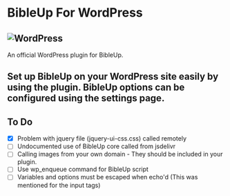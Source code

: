 # BibleUp For WordPress
![WordPress](https://img.shields.io/badge/WordPress-%23117AC9.svg?style=for-the-badge&logo=WordPress&logoColor=white)
---
An official WordPress plugin for BibleUp.

Set up BibleUp on your WordPress site easily by using the plugin.
BibleUp options can be configured using the settings page.
---

##  To Do
- [x] Problem with jquery file (jquery-ui-css.css) called remotely
- [ ] Undocumented use of BibleUp core called from jsdelivr
- [ ] Calling images from your own domain - They should be included in your plugin.
- [ ] Use wp_enqueue command for BibleUp script
- [ ] Variables and options must be escaped when echo'd (This was mentioned for the input tags)